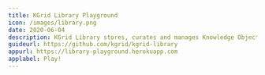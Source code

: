 ```yaml
---
title: KGrid Library Playground
icon: /images/library.png
date: 2020-06-04
description: KGrid Library stores, curates and manages Knowledge Objects.
guideurl: https://github.com/kgrid/kgrid-library
appurl: https://library-playground.herokuapp.com
applabel: Play!
---
```

